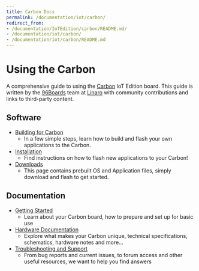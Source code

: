 ```yaml
---
title: Carbon Docs
permalink: /documentation/iot/carbon/
redirect_from:
- /documentation/IoTEdition/carbon/README.md/
- /documentation/iot/carbon/
- /documentation/iot/carbon/README.md
---
```

# Using the Carbon

A comprehensive guide to using the [Carbon](https://www.96boards.org/product/carbon/) IoT Edition board. This guide is written by the [96Boards](https://www.96boards.org) team at [Linaro](http://www.linaro.org) with community contributions and links to third-party content.

## Software

- [Building for Carbon](build/)
   - In a few simple steps, learn how to build and flash your own applications to the Carbon.
- [Installation](installation/)
   -  Find instructions on how to flash new applications to your Carbon!
- [Downloads](downloads/)
   - This page contains prebuilt OS and Application files, simply download and flash to get started.

## Documentation

- [Getting Started](getting-started/)
   - Learn about your Carbon board, how to prepare and set up for basic use
- [Hardware Documentation](hardware-docs/)
   - Explore what makes your Carbon unique, technical specifications, schematics, hardware notes and more...
- [Troubleshooting and Support](support/)
   - From bug reports and current issues, to forum access and other useful resources, we want to help you find answers   
